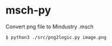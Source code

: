# msch-py
Convert png file to Mindustry .msch
```console
$ python3 ./src/png2logic.py image.png 
```
